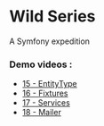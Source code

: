 <h1>Wild Series</h1>
A Symfony expedition

<h3>Demo videos :</h3>
<ul>
    <li>
        <a href="https://drive.google.com/file/d/16Euj_BNl4zkggClFDsOvCKEiv6uRUcl9/view?usp=sharing">
        15 - EntityType
        </a>
    </li>
    <li>
        <a href="https://drive.google.com/file/d/1rLwKjC3zAC6djFLJCf8QGNNXxuWXQ-EG/view?usp=sharing">
        16 - Fixtures
        </a>
    </li>
    <li>
        <a href="https://drive.google.com/file/d/1ZbeS9VqTYAFz-XPHKDmh_o9afTI6PgHu/view?usp=sharing">
            17 - Services
        </a>
    </li>
    <li>
        <a href="https://drive.google.com/file/d/1V6_lLmijPJkLmgM2Azs18gc25kE8tKHY/view?usp=sharing">
            18 - Mailer
        </a>
    </li>
</ul>

